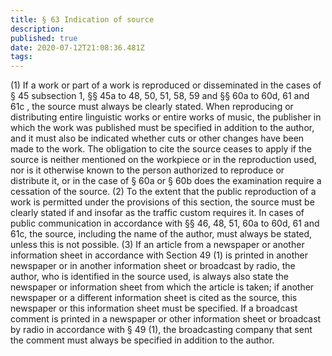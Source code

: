 ```yaml
---
title: § 63 Indication of source
description: 
published: true
date: 2020-07-12T21:08:36.481Z
tags: 
---
```


(1) If a work or part of a work is reproduced or disseminated in the cases of § 45 subsection 1, §§ 45a to 48, 50, 51, 58, 59 and §§ 60a to 60d, 61 and 61c , the source must always be clearly stated. When reproducing or distributing entire linguistic works or entire works of music, the publisher in which the work was published must be specified in addition to the author, and it must also be indicated whether cuts or other changes have been made to the work. The obligation to cite the source ceases to apply if the source is neither mentioned on the workpiece or in the reproduction used, nor is it otherwise known to the person authorized to reproduce or distribute it, or in the case of § 60a or § 60b does the examination require a cessation of the source.
(2) To the extent that the public reproduction of a work is permitted under the provisions of this section, the source must be clearly stated if and insofar as the traffic custom requires it. In cases of public communication in accordance with §§ 46, 48, 51, 60a to 60d, 61 and 61c, the source, including the name of the author, must always be stated, unless this is not possible.
(3) If an article from a newspaper or another information sheet in accordance with Section 49 (1) is printed in another newspaper or in another information sheet or broadcast by radio, the author, who is identified in the source used, is always also state the newspaper or information sheet from which the article is taken; if another newspaper or a different information sheet is cited as the source, this newspaper or this information sheet must be specified. If a broadcast comment is printed in a newspaper or other information sheet or broadcast by radio in accordance with § 49 (1), the broadcasting company that sent the comment must always be specified in addition to the author.